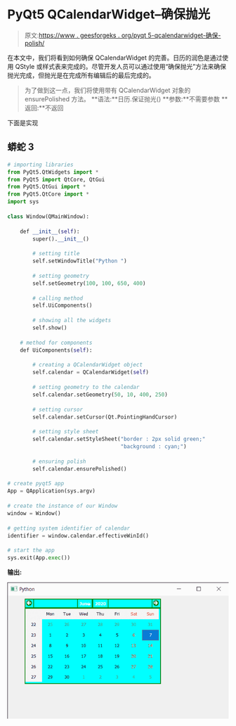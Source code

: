 # PyQt5 QCalendarWidget–确保抛光

> 原文:[https://www . geesforgeks . org/pyqt 5-qcalendarwidget-确保-polish/](https://www.geeksforgeeks.org/pyqt5-qcalendarwidget-ensure-polish/)

在本文中，我们将看到如何确保 QCalendarWidget 的完善。日历的润色是通过使用 QStyle 或样式表来完成的。尽管开发人员可以通过使用“确保抛光”方法来确保抛光完成，但抛光是在完成所有编辑后的最后完成的。

> 为了做到这一点，我们将使用带有 QCalendarWidget 对象的 ensurePolished 方法。
> **语法:**日历.保证抛光()
> **参数:**不需要参数
> **返回:**不返回

下面是实现

## 蟒蛇 3

```py
# importing libraries
from PyQt5.QtWidgets import *
from PyQt5 import QtCore, QtGui
from PyQt5.QtGui import *
from PyQt5.QtCore import *
import sys

class Window(QMainWindow):

    def __init__(self):
        super().__init__()

        # setting title
        self.setWindowTitle("Python ")

        # setting geometry
        self.setGeometry(100, 100, 650, 400)

        # calling method
        self.UiComponents()

        # showing all the widgets
        self.show()

    # method for components
    def UiComponents(self):

        # creating a QCalendarWidget object
        self.calendar = QCalendarWidget(self)

        # setting geometry to the calendar
        self.calendar.setGeometry(50, 10, 400, 250)

        # setting cursor
        self.calendar.setCursor(Qt.PointingHandCursor)

        # setting style sheet
        self.calendar.setStyleSheet("border : 2px solid green;"
                                    "background : cyan;")

        # ensuring polish
        self.calendar.ensurePolished()

# create pyqt5 app
App = QApplication(sys.argv)

# create the instance of our Window
window = Window()

# getting system identifier of calendar
identifier = window.calendar.effectiveWinId()

# start the app
sys.exit(App.exec())
```

**输出:**

![](img/3f434769311d852b40e711f214bcc3f8.png)